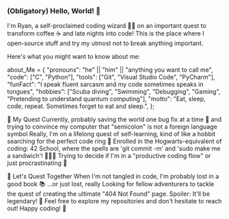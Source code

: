 ### (Obligatory) Hello, World! 👋

I'm Ryan, a self-proclaimed coding wizard 🧙‍♂️ on an important quest to transform coffee ☕ and late nights into code!
This is the place where I open-source stuff and try my utmost not to break anything important.

Here's what you might want to know about me:

about_Me = {
  "pronouns": "he" || "him" || "anything you want to call me",
  "code": ["C", "Python"],
  "tools": ["Git", "Visual Studio Code", "PyCharm"],
  "funFact": "I speak fluent sarcasm and my code sometimes speaks in tongues",
  "hobbies": ["Scuba diving", "Swimming", "Debugging", "Gaming", "Pretending to understand quantum computing"],
  "motto": "Eat, sleep, code, repeat. Sometimes forget to eat and sleep.",
};

📜 My Quest
Currently, probably saving the world one bug fix at a time 🐛 and trying to convince my computer that "semicolon" is not a foreign language symbol
Really, I'm on a lifelong quest of self-learning, kind of like a hobbit searching for the perfect code ring 💍
Enrolled in the Hogwarts-equivalent of coding: 42 School, where the spells are 'git commit -m' and 'sudo make me a sandwich'! 🧙‍♂️✨
Trying to decide if I'm in a "productive coding flow" or just procrastinating 🤔

💬 Let's Quest Together
When I'm not tangled in code, I'm probably lost in a good book 📚 ...or just lost, really
Looking for fellow adventurers to tackle the quest of creating the ultimate "404 Not Found" page. Spoiler: It'll be legendary! 🏰
Feel free to explore my repositories and don't hesitate to reach out! Happy coding! 🎉
